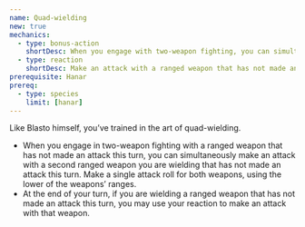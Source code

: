 ```yaml
---
name: Quad-wielding
new: true
mechanics:
  - type: bonus-action
    shortDesc: When you engage with two-weapon fighting, you can simultaneously attack with a second ranged weapon that has not made an attack this turn.
  - type: reaction
    shortDesc: Make an attack with a ranged weapon that has not made an attack this turn.
prerequisite: Hanar
prereq:
  - type: species
    limit: [hanar]
---
```

Like Blasto himself, you’ve trained in the art of quad-wielding.

- When you engage in two-weapon fighting with a ranged weapon that has not made an attack this turn,
you can simultaneously make an attack with a second ranged weapon you are wielding that has not made an attack this turn.
Make a single attack roll for both weapons, using the lower of the weapons’ ranges.
- At the end of your turn, if you are wielding a ranged weapon that has not made an attack this turn, you may use
your reaction to make an attack with that weapon.



